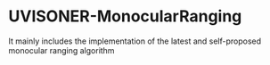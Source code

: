 # UVISONER-MonocularRanging
It mainly includes the implementation of the latest and self-proposed monocular ranging algorithm
